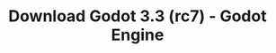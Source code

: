 ---
# Generated by /tools/generators/src/download_archive_generator !!! do not edit by hand !!!
title: 'Download Godot 3.3 (rc7) - Godot Engine'
type: 'download/archive'
name: '3.3'
flavor: 'rc7'
release_date: '2021-03-30T03:00:00-00:00'
release_notes: 'article/release-candidate-godot-3-3-rc-7/'
primaryPlatforms:
  - 'android.apk'
  - 'linux.64'
  - 'macos.universal'
  - 'windows.64'
  - 'linux_server.headless.64'
  - 'web'
  - 'templates'
links:
  android.apk:
    name: 'android.apk'
    title: 'Android'
    caption: 'Universal APK (ARM64 + ARMv7 + x86_64 + x86)'
    tags:
      - 'APK download'
      - 'ARM64/v7'
      - 'x86 (64 & 32 bit)'
    hosts:
      github_builds:
        regular: 'https://github.com/godotengine/godot-builds/releases/download/3.3-rc7/Godot_v3.3-rc7_android_editor.apk'
        mono: '#'
      github:
        regular: 'https://github.com/godotengine/godot/releases/download/3.3-rc7/Godot_v3.3-rc7_android_editor.apk'
        mono: '#'
  linux.64:
    name: 'linux.64'
    title: 'Linux'
    caption: 'Standard (x86_64)'
    tags:
      - '64 bit'
    hosts:
      github_builds:
        regular: 'https://github.com/godotengine/godot-builds/releases/download/3.3-rc7/Godot_v3.3-rc7_x11.64.zip'
        mono: 'https://github.com/godotengine/godot-builds/releases/download/3.3-rc7/Godot_v3.3-rc7_mono_x11_64.zip'
      github:
        regular: 'https://github.com/godotengine/godot/releases/download/3.3-rc7/Godot_v3.3-rc7_x11.64.zip'
        mono: 'https://github.com/godotengine/godot/releases/download/3.3-rc7/Godot_v3.3-rc7_mono_x11_64.zip'
  macos.universal:
    name: 'macos.universal'
    title: 'macOS'
    caption: 'Universal (x86_64 + Apple Silicon)'
    tags:
      - 'Intel/Apple Silicon'
      - '64 bit'
    hosts:
      github_builds:
        regular: 'https://github.com/godotengine/godot-builds/releases/download/3.3-rc7/Godot_v3.3-rc7_osx.universal.zip'
        mono: 'https://github.com/godotengine/godot-builds/releases/download/3.3-rc7/Godot_v3.3-rc7_mono_osx.universal.zip'
      github:
        regular: 'https://github.com/godotengine/godot/releases/download/3.3-rc7/Godot_v3.3-rc7_osx.universal.zip'
        mono: 'https://github.com/godotengine/godot/releases/download/3.3-rc7/Godot_v3.3-rc7_mono_osx.universal.zip'
  windows.64:
    name: 'windows.64'
    title: 'Windows'
    caption: 'Standard (x86_64)'
    tags:
      - '64 bit'
    hosts:
      github_builds:
        regular: 'https://github.com/godotengine/godot-builds/releases/download/3.3-rc7/Godot_v3.3-rc7_win64.exe.zip'
        mono: 'https://github.com/godotengine/godot-builds/releases/download/3.3-rc7/Godot_v3.3-rc7_mono_win64.zip'
      github:
        regular: 'https://github.com/godotengine/godot/releases/download/3.3-rc7/Godot_v3.3-rc7_win64.exe.zip'
        mono: 'https://github.com/godotengine/godot/releases/download/3.3-rc7/Godot_v3.3-rc7_mono_win64.zip'
  linux_server.headless.64:
    name: 'linux_server.headless.64'
    title: 'Linux Server'
    caption: 'Headless (x86_64)'
    tags:
      - '64 bit'
      - 'Headless'
    hosts:
      github_builds:
        regular: 'https://github.com/godotengine/godot-builds/releases/download/3.3-rc7/Godot_v3.3-rc7_linux_headless.64.zip'
        mono: 'https://github.com/godotengine/godot-builds/releases/download/3.3-rc7/Godot_v3.3-rc7_mono_linux_headless_64.zip'
      github:
        regular: 'https://github.com/godotengine/godot/releases/download/3.3-rc7/Godot_v3.3-rc7_linux_headless.64.zip'
        mono: 'https://github.com/godotengine/godot/releases/download/3.3-rc7/Godot_v3.3-rc7_mono_linux_headless_64.zip'
  web:
    name: 'web'
    title: 'Web editor'
    caption: ''
    tags:
      - 'Self-hosted'
      - 'Cross-platform'
    hosts:
      github_builds:
        regular: 'https://github.com/godotengine/godot-builds/releases/download/3.3-rc7/Godot_v3.3-rc7_web_editor.zip'
        mono: '#'
      github:
        regular: 'https://github.com/godotengine/godot/releases/download/3.3-rc7/Godot_v3.3-rc7_web_editor.zip'
        mono: '#'
  linux.32:
    name: 'linux.32'
    title: 'Linux'
    caption: 'Standard (x86)'
    tags:
      - '32 bit'
    hosts:
      github_builds:
        regular: 'https://github.com/godotengine/godot-builds/releases/download/3.3-rc7/Godot_v3.3-rc7_x11.32.zip'
        mono: 'https://github.com/godotengine/godot-builds/releases/download/3.3-rc7/Godot_v3.3-rc7_mono_x11_32.zip'
      github:
        regular: 'https://github.com/godotengine/godot/releases/download/3.3-rc7/Godot_v3.3-rc7_x11.32.zip'
        mono: 'https://github.com/godotengine/godot/releases/download/3.3-rc7/Godot_v3.3-rc7_mono_x11_32.zip'
  windows.32:
    name: 'windows.32'
    title: 'Windows'
    caption: 'Standard (x86)'
    tags:
      - '32 bit'
    hosts:
      github_builds:
        regular: 'https://github.com/godotengine/godot-builds/releases/download/3.3-rc7/Godot_v3.3-rc7_win32.exe.zip'
        mono: 'https://github.com/godotengine/godot-builds/releases/download/3.3-rc7/Godot_v3.3-rc7_mono_win32.zip'
      github:
        regular: 'https://github.com/godotengine/godot/releases/download/3.3-rc7/Godot_v3.3-rc7_win32.exe.zip'
        mono: 'https://github.com/godotengine/godot/releases/download/3.3-rc7/Godot_v3.3-rc7_mono_win32.zip'
  linux_server.64:
    name: 'linux_server.64'
    title: 'Linux Server'
    caption: 'Standard (x86_64)'
    tags:
      - '64 bit'
    hosts:
      github_builds:
        regular: 'https://github.com/godotengine/godot-builds/releases/download/3.3-rc7/Godot_v3.3-rc7_linux_server.64.zip'
        mono: 'https://github.com/godotengine/godot-builds/releases/download/3.3-rc7/Godot_v3.3-rc7_mono_linux_server_64.zip'
      github:
        regular: 'https://github.com/godotengine/godot/releases/download/3.3-rc7/Godot_v3.3-rc7_linux_server.64.zip'
        mono: 'https://github.com/godotengine/godot/releases/download/3.3-rc7/Godot_v3.3-rc7_mono_linux_server_64.zip'
  aar_library:
    name: 'aar_library'
    title: 'AAR library'
    caption: ''
    tags:
      - 'Android plugins'
      - 'Java'
      - 'Kotlin'
    hosts:
      github_builds:
        regular: 'https://github.com/godotengine/godot-builds/releases/download/3.3-rc7/godot-lib.3.3.rc7.release.aar'
        mono: 'https://github.com/godotengine/godot-builds/releases/download/3.3-rc7/godot-lib.3.3.rc7.mono.release.aar'
      github:
        regular: 'https://github.com/godotengine/godot/releases/download/3.3-rc7/godot-lib.3.3.rc7.release.aar'
        mono: 'https://github.com/godotengine/godot/releases/download/3.3-rc7/godot-lib.3.3.rc7.mono.release.aar'
  templates:
    name: 'templates'
    title: 'Export templates'
    caption: ''
    tags:
      - 'Used to export your games to all supported platforms'
    hosts:
      github_builds:
        regular: 'https://github.com/godotengine/godot-builds/releases/download/3.3-rc7/Godot_v3.3-rc7_export_templates.tpz'
        mono: 'https://github.com/godotengine/godot-builds/releases/download/3.3-rc7/Godot_v3.3-rc7_mono_export_templates.tpz'
      github:
        regular: 'https://github.com/godotengine/godot/releases/download/3.3-rc7/Godot_v3.3-rc7_export_templates.tpz'
        mono: 'https://github.com/godotengine/godot/releases/download/3.3-rc7/Godot_v3.3-rc7_mono_export_templates.tpz'
---
